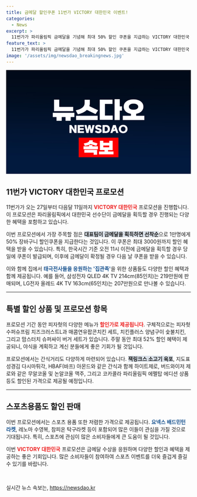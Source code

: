 ```yaml
---
title: 금메달 할인쿠폰 11번가 VICTORY 대한민국 이벤트!
categories:
  - News
excerpt: >
  11번가가 파리올림픽 금메달을 기념해 최대 50% 할인 쿠폰을 지급하는 VICTORY 대한민국 프로모션을 27일부터 진행! 태극전사와 함께 집에서 응원하며 다양한 상품과 야식도 할인된 가격에 만나보세요!
feature_text: >
  11번가가 파리올림픽 금메달을 기념해 최대 50% 할인 쿠폰을 지급하는 VICTORY 대한민국 프로모션을 27일부터 진행! 태극전사와 함께 집에서 응원하며 다양한 상품과 야식도 할인된 가격에 만나보세요!
image: '/assets/img/newsdao_breakingnews.jpg'
---
```


<p><img src="/assets/img/newsdao_breakingnews.jpg" alt="cryptoinkorea 속보" /></p>

<h2 data-ke-size="size26">11번가 VICTORY 대한민국 프로모션</h2>

<p data-ke-size="size16">11번가가 오는 27일부터 다음달 11일까지 <b><span style="color: #ee2323;">VICTORY 대한민국</span></b> 프로모션을 진행합니다. 이 프로모션은 파리올림픽에서 대한민국 선수단이 금메달을 획득할 경우 진행되는 다양한 혜택을 포함하고 있습니다.</p>

<p data-ke-size="size16">이번 프로모션에서 가장 주목할 점은 <b><span style="background-color: #21538527;">대표팀이 금메달을 획득하면 선착순</span></b>으로 1만명에게 50% 장바구니 할인쿠폰을 지급한다는 것입니다. 이 쿠폰은 최대 3000원까지 할인 혜택을 받을 수 있습니다. 특히, 한국시간 기준 오전 11시 이전에 금메달을 획득할 경우 당일에 쿠폰이 발급되며, 이후에 금메달이 확정될 경우 다음 날 쿠폰을 받을 수 있습니다.</p>

<p data-ke-size="size16">이와 함께 집에서 <b><span style="color: #1a5490;">태극전사들을 응원하는 '집관족'</span></b>을 위한 상품들도 다양한 할인 혜택과 함께 제공됩니다. 예를 들어, 삼성전자 QLED 4K TV 214cm(85인치)는 219만원에 판매되며, LG전자 올레드 4K TV 163cm(65인치)는 207만원으로 만나볼 수 있습니다.</p>

<hr />

<h2 data-ke-size="size26">특별 할인 상품 및 프로모션 항목</h2>

<p data-ke-size="size16">프로모션 기간 동안 피자헛의 다양한 메뉴가 <b><span style="color: #ee2323;">할인가로 제공됩니다</span></b>. 구체적으로는 피자헛 수퍼슈프림 치즈크러스트L과 매콤연유팝콘치킨 세트, 치킨플러스 양념구이 숯불치킨, 그리고 맘스터치 슈퍼싸이 버거 세트가 있습니다. 주말 동안 최대 52% 할인 혜택이 제공되니, 야식을 계획하고 계신 분들에게 좋은 기회가 될 것입니다.</p>

<p data-ke-size="size16">프로모션에서는 간식거리도 다양하게 마련되어 있습니다. <b><span style="background-color: #21538527;">잭링크스 소고기 육포</span></b>, 지도표 성경김 다시마튀각, HBAF(바프) 아몬드와 같은 간식과 함께 하이트제로, 버드와이저 제로와 같은 무알코올 및 논알코올 맥주, 그리고 코카콜라 파리올림픽 에펠탑 에디션 상품 등도 할인된 가격으로 제공될 예정입니다.</p>

<hr />

<h2 data-ke-size="size26">스포츠용품도 할인 판매</h2>

<p data-ke-size="size16">이번 프로모션에서는 스포츠 용품 또한 저렴한 가격으로 제공됩니다. <b><span style="color: #1a5490;">요넥스 배드민턴 라켓</span></b>, 레노마 수영복, 참피온 탁구라켓 등이 포함되어 많은 이들이 관심을 가질 것으로 기대됩니다. 특히, 스포츠에 관심이 많은 소비자들에게 큰 도움이 될 것입니다.</p>

<p data-ke-size="size16">이번 <b><span style="color: #ee2323;">VICTORY 대한민국</span></b> 프로모션은 금메달 수상을 응원하며 다양한 할인과 혜택을 제공하는 좋은 기회입니다. 많은 소비자들이 참여하여 스포츠 이벤트를 더욱 즐겁게 즐길 수 있기를 바랍니다.</p>

<p data-ke-size="size16">&nbsp;</p>
실시간 뉴스 속보는, <a href="https://newsdao.kr" rel="dofollow">https://newsdao.kr</a>



